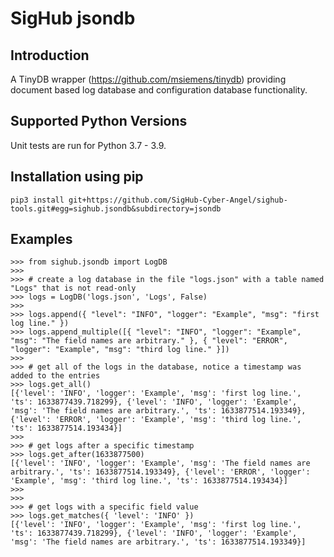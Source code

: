 # SigHub jsondb
## Introduction
A TinyDB wrapper (https://github.com/msiemens/tinydb) providing document based log database and configuration database functionality.
## Supported Python Versions
Unit tests are run for Python 3.7 - 3.9.
## Installation using pip
```
pip3 install git+https://github.com/SigHub-Cyber-Angel/sighub-tools.git#egg=sighub.jsondb&subdirectory=jsondb
```
## Examples
```
>>> from sighub.jsondb import LogDB
>>>
>>> # create a log database in the file "logs.json" with a table named "Logs" that is not read-only
>>> logs = LogDB('logs.json', 'Logs', False)
>>>
>>> logs.append({ "level": "INFO", "logger": "Example", "msg": "first log line." })
>>> logs.append_multiple([{ "level": "INFO", "logger": "Example", "msg": "The field names are arbitrary." }, { "level": "ERROR", "logger": "Example", "msg": "third log line." }])
>>>
>>> # get all of the logs in the database, notice a timestamp was added to the entries
>>> logs.get_all()
[{'level': 'INFO', 'logger': 'Example', 'msg': 'first log line.', 'ts': 1633877439.718299}, {'level': 'INFO', 'logger': 'Example', 'msg': 'The field names are arbitrary.', 'ts': 1633877514.193349}, {'level': 'ERROR', 'logger': 'Example', 'msg': 'third log line.', 'ts': 1633877514.193434}]
>>>
>>> # get logs after a specific timestamp
>>> logs.get_after(1633877500)
[{'level': 'INFO', 'logger': 'Example', 'msg': 'The field names are arbitrary.', 'ts': 1633877514.193349}, {'level': 'ERROR', 'logger': 'Example', 'msg': 'third log line.', 'ts': 1633877514.193434}]
>>>
>>>
>>> # get logs with a specific field value
>>> logs.get_matches({ 'level': 'INFO' })
[{'level': 'INFO', 'logger': 'Example', 'msg': 'first log line.', 'ts': 1633877439.718299}, {'level': 'INFO', 'logger': 'Example', 'msg': 'The field names are arbitrary.', 'ts': 1633877514.193349}]
```
